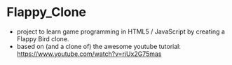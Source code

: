 Flappy_Clone
============

- project to learn game programming in HTML5 / JavaScript by creating a Flappy Bird clone.
- based on (and a clone of) the awesome youtube tutorial: https://www.youtube.com/watch?v=riUx2G75mas 

